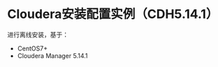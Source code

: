 Cloudera安装配置实例（CDH5.14.1）
=================================================================================
进行离线安装，基于：
+ CentOS7+
+ Cloudera Manager 5.14.1
